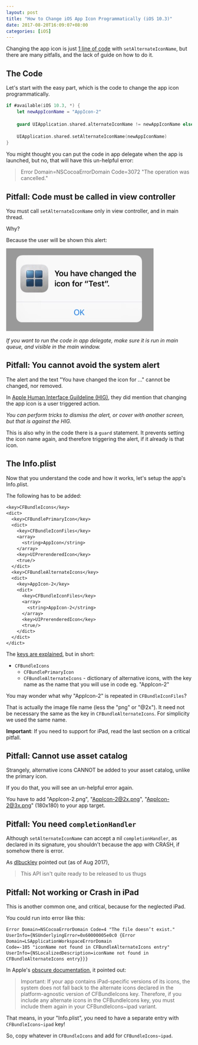 ```yaml
---
layout: post
title: "How to Change iOS App Icon Programmatically (iOS 10.3)"
date: 2017-08-20T16:09:07+08:00
categories: [iOS]
---
```


Changing the app icon is just [1 line of code](https://developer.apple.com/documentation/uikit/uiapplication/2806818-setalternateiconname) with `setAlternateIconName`, but there are many pitfalls, and the lack of guide on how to do it.

## The Code

Let's start with the easy part, which is the code to change the app icon programmatically.

```swift
if #available(iOS 10.3, *) {
    let newAppIconName = "AppIcon-2"

    guard UIApplication.shared.alternateIconName != newAppIconName else { return }

    UIApplication.shared.setAlternateIconName(newAppIconName)
}
```

You might thought you can put the code in app delegate when the app is launched, but no, that will have this un-helpful error:

> Error Domain=NSCocoaErrorDomain Code=3072 "The operation was cancelled."

## Pitfall: Code must be called in view controller

You must call `setAlternateIconName` only in view controller, and in main thread.

Why?

Because the user will be shown this alert:

![](/images/appicon-change-alert.jpg)

_If you want to run the code in app delegate, make sure it is run in main queue, and visible in the main window._

## Pitfall: You cannot avoid the system alert

The alert and the text "You have changed the icon for ..." cannot be changed, nor removed.

In [Apple Human Interface Guildeline (HIG)](https://developer.apple.com/ios/human-interface-guidelines/graphics/app-icon/), they did mention that changing the app icon is a user triggered action.

_You can perform tricks to dismiss the alert, or cover with another screen, but that is against the HIG._

This is also why in the code there is a `guard` statement. It prevents setting the icon name again, and therefore triggering the alert, if it already is that icon.

## The Info.plist

Now that you understand the code and how it works, let's setup the app's Info.plist.

The following has to be added:

```plist
<key>CFBundleIcons</key>
<dict>
  <key>CFBundlePrimaryIcon</key>
  <dict>
    <key>CFBundleIconFiles</key>
    <array>
      <string>AppIcon</string>
    </array>
    <key>UIPrerenderedIcon</key>
    <true/>
  </dict>
  <key>CFBundleAlternateIcons</key>
  <dict>
    <key>AppIcon-2</key>
    <dict>
      <key>CFBundleIconFiles</key>
      <array>
        <string>AppIcon-2</string>
      </array>
      <key>UIPrerenderedIcon</key>
      <true/>
    </dict>
  </dict>
</dict>
```

The [keys are explained](https://developer.apple.com/library/content/documentation/General/Reference/InfoPlistKeyReference/Articles/CoreFoundationKeys.html#//apple_ref/doc/uid/TP40009249-SW13), but in short:

- `CFBundleIcons`
  - `CFBundlePrimaryIcon`
  - `CFBundleAlternateIcons` - dictionary of alternative icons, with the key name as the name that you will use in code eg. "AppIcon-2"

You may wonder what why "AppIcon-2" is repeated in `CFBundleIconFiles`?

That is actually the image file name (less the "png" or "@2x"). It need not be necessary the same as the key in `CFBundleAlternateIcons`. For simplicity we used the same name.

**Important**: If you need to support for iPad, read the last section on a critical pitfall.

## Pitfall: Cannot use asset catalog

Strangely, alternative icons CANNOT be added to your asset catalog, unlike the primary icon.

If you do that, you will see an un-helpful error again.

You have to add "AppIcon-2.png", "AppIcon-2@2x.png", "AppIcon-2@3x.png" (180x180) to your app target.

## Pitfall: You need `completionHandler`

Although `setAlternateIconName` can accept a nil `completionHandler`, as declared in its signature, you shouldn't because the app with CRASH, if somehow there is error.

As [dlbuckley](https://forums.developer.apple.com/thread/71463) pointed out (as of Aug 2017),

> This API isn't quite ready to be released to us thugs 

## Pitfall: Not working or Crash in iPad

This is another common one, and critical, because for the neglected iPad.

You could run into error like this:

```
Error Domain=NSCocoaErrorDomain Code=4 "The file doesn’t exist." 
UserInfo={NSUnderlyingError=0x60000005e0c0 {Error Domain=LSApplicationWorkspaceErrorDomain 
Code=-105 "iconName not found in CFBundleAlternateIcons entry" 
UserInfo={NSLocalizedDescription=iconName not found in CFBundleAlternateIcons entry}}}
```

In Apple's [obscure documentation](https://developer.apple.com/library/content/documentation/General/Reference/InfoPlistKeyReference/Articles/CoreFoundationKeys.html#//apple_ref/doc/uid/TP40009249-SW14), it pointed out:

> Important: If your app contains iPad-specific versions of its icons, the system does not fall back to the alternate icons declared in the platform-agnostic version of CFBundleIcons key. Therefore, if you include any alternate icons in the CFBundleIcons key, you must include them again in your CFBundleIcons~ipad variant.

That means, in your "Info.plist", you need to have a separate entry with `CFBundleIcons~ipad` key!

So, copy whatever in `CFBundleIcons` and add for `CFBundleIcons~ipad`.
